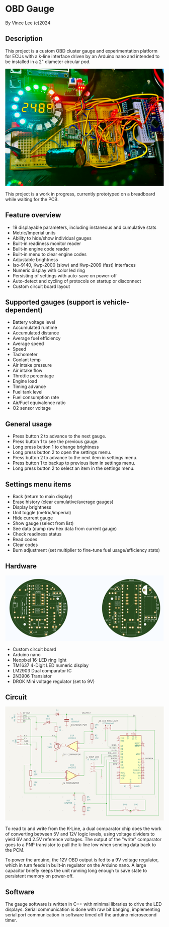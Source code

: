 # OBD Gauge
By Vince Lee (c)2024

## Description

This project is a custom OBD cluster gauge and experimentation platform for ECUs with a k-line interface
driven by an Arduino nano and intended
to be installed in a 2" diameter circular pod.

![prototype](https://github.com/tealvince/OBDGauge/blob/main/prototype.jpg?raw=true)

This project is a work in progress, currently prototyped on a breadboard while waiting for the PCB.

## Feature overview

* 19 displayable parameters, including instaneous and cumulative stats
* Metric/Imperial units
* Ability to hide/show individual gauges
* Built-in readiness monitor reader
* Built-in engine code reader
* Built-in menu to clear engine codes
* Adjustable brightness
* Iso-9140, Kwp-2000 (slow) and Kwp-2009 (fast) interfaces
* Numeric display with color led ring
* Persisting of settings with auto-save on power-off
* Auto-detect and cycling of protocols on startup or disconnect
* Custom circuit board layout

## Supported gauges (support is vehicle-dependent)

* Battery voltage level
* Accumulated runtime
* Accumulated distance
* Average fuel efficiency
* Average speed
* Speed
* Tachometer
* Coolant temp
* Air intake pressure
* Air intake flow
* Throttle percentage
* Engine load
* Timing advance
* Fuel tank level
* Fuel consumption rate
* Air/Fuel equivalence ratio
* O2 sensor voltage

## General usage

* Press button 2 to advance to the next gauge.
* Press button 1 to see the previous gauge.
* Long press button 1 to change brightness
* Long press button 2 to open the settings menu.
* Press button 2 to advance to the next item in settings menu.
* Press button 1 to backup to previous item in settings menu.
* Long press button 2 to select an item in the settings menu.

## Settings menu items

* Back (return to main display)
* Erase history (clear cumulative/average gauges)
* Display brightness
* Unit toggle (metric/imperial)
* Hide current gauge
* Show gauge (select from list)
* See data (dump raw hex data from current gauge)
* Check readiness status
* Read codes
* Clear codes
* Burn adjustment (set multiplier to fine-tune fuel usage/efficiency stats)

## Hardware

![circuit board](https://github.com/tealvince/OBDGauge/blob/main/circuit-board.png?raw=true)

* Custom circuit board
* Arduino nano
* Neopixel 16-LED ring light
* TM1637 4-Digit LED numeric display
* LM2903 Dual comparator IC
* 2N3906 Transistor
* DROK Mini voltage regulator (set to 9V)

## Circuit

![schematic](https://github.com/tealvince/OBDGauge/blob/main/schematic.png?raw=true)

To read to and write from the K-Line, a dual comparator chip does the work of converting 
between 5V and 12V logic levels, using voltage dividers to yield 6V and 2.5V reference
voltages.  The output of the "write" comparator goes to a PNP transistor to pull the k-line 
low when sending data back to the PCM.

To power the arduino, the 12V OBD output is fed to a 9V voltage regulator, which in turn 
feeds in built-in regulator on the Arduino nano.  A large capacitor briefly keeps the unit
running long enough to save state to persistent memory on power-off.

## Software

The gauge software is written in C++ with minimal libraries to drive the LED displays.
Serial communication is done with raw bit banging, implementing serial port communication 
in software timed off the arduino microsecond timer.

